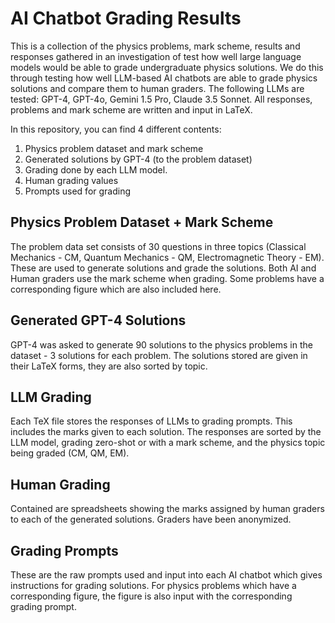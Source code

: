 # AI Chatbot Grading Results

This is a collection of the physics problems, mark scheme, results and responses gathered in an investigation of test how well large language models would be able to grade undergraduate physics solutions. We do this through testing how well LLM-based AI chatbots are able to grade physics solutions and compare them to human graders. The following LLMs are tested: GPT-4, GPT-4o, Gemini 1.5 Pro, Claude 3.5 Sonnet. All responses, problems and mark scheme are written and input in LaTeX. 

In this repository, you can find 4 different contents:

1. Physics problem dataset and mark scheme
2. Generated solutions by GPT-4 (to the problem dataset)
3. Grading done by each LLM model.
4. Human grading values
5. Prompts used for grading

## Physics Problem Dataset + Mark Scheme
The problem data set consists of 30 questions in three topics (Classical Mechanics - CM, Quantum Mechanics - QM, Electromagnetic Theory - EM). These are used to generate solutions and grade the solutions. Both AI and Human graders use the mark scheme when grading. Some problems have a corresponding figure which are also included here. 

## Generated GPT-4 Solutions
GPT-4 was asked to generate 90 solutions to the physics problems in the dataset - 3 solutions for each problem. The solutions stored are given in their LaTeX forms, they are also sorted by topic.

## LLM Grading 
Each TeX file stores the responses of LLMs to grading prompts. This includes the marks given to each solution. The responses are sorted by the LLM model, grading zero-shot or with a mark scheme, and the physics topic being graded (CM, QM, EM).

## Human Grading
Contained are spreadsheets showing the marks assigned by human graders to each of the generated solutions. Graders have been anonymized.

## Grading Prompts
These are the raw prompts used and input into each AI chatbot which gives instructions for grading solutions. For physics problems which have a corresponding figure, the figure is also input with the corresponding grading prompt.

